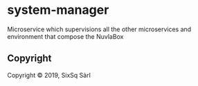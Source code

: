 # system-manager
Microservice which supervisions all the other microservices and environment that compose the NuvlaBox

## Copyright

Copyright &copy; 2019, SixSq Sàrl

